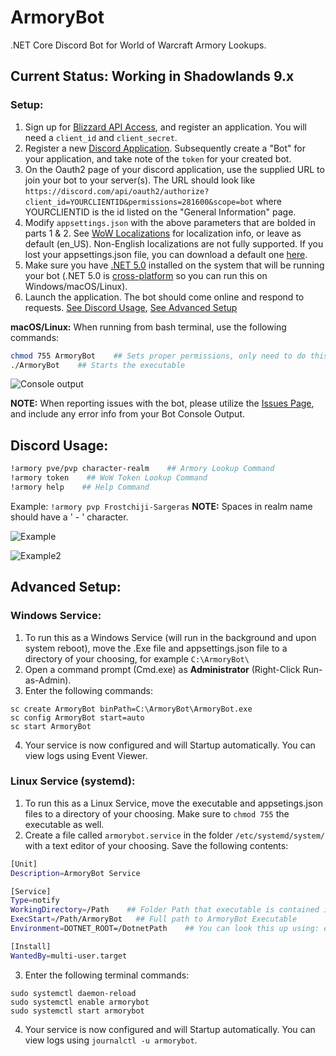 # ArmoryBot
.NET Core Discord Bot for World of Warcraft Armory Lookups.

## Current Status: Working in Shadowlands 9.x

### Setup:
1. Sign up for [Blizzard API Access](https://develop.battle.net/), and register an application. You will need a `client_id` and `client_secret`.
2. Register a new [Discord Application](https://discord.com/developers/applications). Subsequently create a "Bot" for your application, and take note of the `token` for your created bot.
3. On the Oauth2 page of your discord application, use the supplied URL to join your bot to your server(s). The URL should look like `https://discord.com/api/oauth2/authorize?client_id=YOURCLIENTID&permissions=281600&scope=bot`   where YOURCLIENTID is the id listed on the "General Information" page.
4. Modify `appsettings.json` with the above parameters that are bolded in parts 1 & 2. See [WoW Localizations](https://develop.battle.net/documentation/world-of-warcraft/guides/localization) for localization info, or leave as default (en_US). Non-English localizations are not fully supported. If you lost your appsettings.json file, you can download a default one [here](https://github.com/imerzan/ArmoryBot/files/6446475/appsettings.zip).
5. Make sure you have [.NET 5.0](https://dotnet.microsoft.com/download) installed on the system that will be running your bot (.NET 5.0 is [cross-platform](https://docs.microsoft.com/en-us/dotnet/core/rid-catalog) so you can run this on Windows/macOS/Linux).
6. Launch the application. The bot should come online and respond to requests. [See Discord Usage](https://github.com/imerzan/ArmoryBot/tree/master#discord-usage), [See Advanced Setup](https://github.com/imerzan/ArmoryBot/tree/master#advanced-setup)

**macOS/Linux:** When running from bash terminal, use the following commands:
```bash
chmod 755 ArmoryBot    ## Sets proper permissions, only need to do this once
./ArmoryBot    ## Starts the executable
```
![Console output](https://user-images.githubusercontent.com/42287509/117552409-b5250680-b010-11eb-9294-b44706417c2a.jpg)

**NOTE:** When reporting issues with the bot, please utilize the [Issues Page](https://github.com/imerzan/ArmoryBot/issues), and include any error info from your Bot Console Output.

## Discord Usage:
```bash
!armory pve/pvp character-realm    ## Armory Lookup Command
!armory token    ## WoW Token Lookup Command
!armory help    ## Help Command
```
Example: ```!armory pvp Frostchiji-Sargeras``` **NOTE:** Spaces in realm name should have a ' - ' character.

![Example](https://user-images.githubusercontent.com/42287509/117497287-eda7e000-af3d-11eb-924d-5a93be7c4bb6.jpg)

![Example2](https://user-images.githubusercontent.com/42287509/113765312-b72e3980-96e1-11eb-9400-85f8c62b863b.jpg)

## Advanced Setup:
### Windows Service:
1. To run this as a Windows Service (will run in the background and upon system reboot), move the .Exe file and appsettings.json file to a directory of your choosing, for example `C:\ArmoryBot\`
2. Open a command prompt (Cmd.exe) as **Administrator** (Right-Click Run-as-Admin).
3. Enter the following commands: 
```
sc create ArmoryBot binPath=C:\ArmoryBot\ArmoryBot.exe
sc config ArmoryBot start=auto
sc start ArmoryBot
```
4. Your service is now configured and will Startup automatically. You can view logs using Event Viewer.

### Linux Service (systemd):
1. To run this as a Linux Service, move the executable and appsetings.json files to a directory of your choosing. Make sure to `chmod 755` the executable as well.
2. Create a file called `armorybot.service` in the folder ``/etc/systemd/system/`` with a text editor of your choosing. Save the following contents:
```bash
[Unit]
Description=ArmoryBot Service

[Service]
Type=notify
WorkingDirectory=/Path    ## Folder Path that executable is contained in
ExecStart=/Path/ArmoryBot   ## Full path to ArmoryBot Executable
Environment=DOTNET_ROOT=/DotnetPath    ## You can look this up using: echo $DOTNET_ROOT

[Install]
WantedBy=multi-user.target
```
3. Enter the following terminal commands:
```
sudo systemctl daemon-reload
sudo systemctl enable armorybot
sudo systemctl start armorybot
```
4. Your service is now configured and will Startup automatically. You can view logs using `journalctl -u armorybot`.
